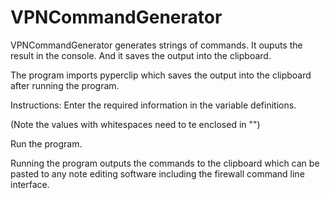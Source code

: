 # VPNCommandGenerator

VPNCommandGenerator generates strings of commands. It ouputs the result in the console. And it saves the output into the clipboard.

The program imports pyperclip which saves the output into the clipboard after running the program.

Instructions:
Enter the required information in the variable definitions.

(Note the values with whitespaces need to te enclosed in "")

Run the program.

Running the program outputs the commands to the clipboard which can be pasted to any note editing software including the firewall command line interface.
